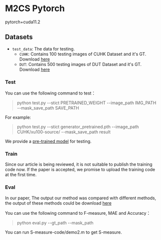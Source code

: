 # M2CS Pytorch
pytorch+cuda11.2

## Datasets
- `test_data`: The data for testing.
  - `CUHK`: Contains 100 testing images of CUHK Dataset and it's GT. Download [here](https://github.com/jerysaw/M2CS/releases/download/model/CUHK.rar)
  - `DUT`: Contains 500 testing images of DUT Dataset and it's GT. Download [here](https://github.com/jerysaw/M2CS/releases/download/model/DUT.rar)

### Test
You can use the following command to test：
> python test.py --stict PRETRAINED_WEIGHT --image_path IMG_PATH --mask_save_path SAVE_PATH

For example:
> python test.py --stict generator_pretrained.pth --image_path CUHK/xu100-source/ --mask_save_path result

We provide a [pre-trained model](https://github.com/jerysaw/M2CS/releases/download/model/generator_pretrained.pth) for testing.

### Train
Since our article is being reviewed, it is not suitable to publish the training code now. If the paper is accepted, we promise to upload the training code at the first time.

### Eval
In our paper, The output our method was compared with different methods, the output of these methods could be download [here](https://github.com/jerysaw/M2CS/releases/download/model/result_compare.rar) 

You can use the following command to F-measure, MAE and Accuracy：
> python eval.py --gt_path  <PATH TO GT> --mask_path <PATH TO PREDICT MASK>
  
You can run S-measure-code/demo2.m to get S-measure.
